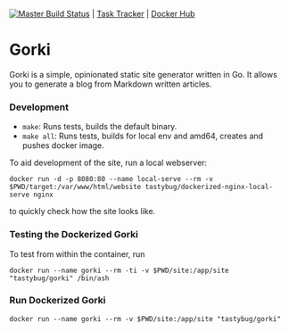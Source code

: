 [![Master Build Status](https://travis-ci.com/tastybug/gorki.svg?branch=master)](https://travis-ci.com/tastybug/gorki) | [Task Tracker](./todo.diff) | [Docker Hub](https://hub.docker.com/repository/docker/tastybug/gorki)

# Gorki

Gorki is a simple, opinionated static site generator written in Go. It allows you to generate a blog from Markdown written articles.

### Development

* `make`: Runs tests, builds the default binary.
* `make all`: Runs tests, builds for local env and amd64, creates and pushes docker image.

To aid development of the site, run a local webserver: 
```shell script
docker run -d -p 8080:80 --name local-serve --rm -v $PWD/target:/var/www/html/website tastybug/dockerized-nginx-local-serve nginx
```
to quickly check how the site looks like.

### Testing the Dockerized Gorki
To test from within the container, run
```shell script
docker run --name gorki --rm -ti -v $PWD/site:/app/site "tastybug/gorki" /bin/ash
```

### Run Dockerized Gorki
```shell script
docker run --name gorki --rm -v $PWD/site:/app/site "tastybug/gorki"
```
